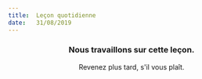 ```yaml
---
title:  Leçon quotidienne
date:   31/08/2019
---
```


### <center>Nous travaillons sur cette leçon.</center>
<center>Revenez plus tard, s'il vous plaît.</center>